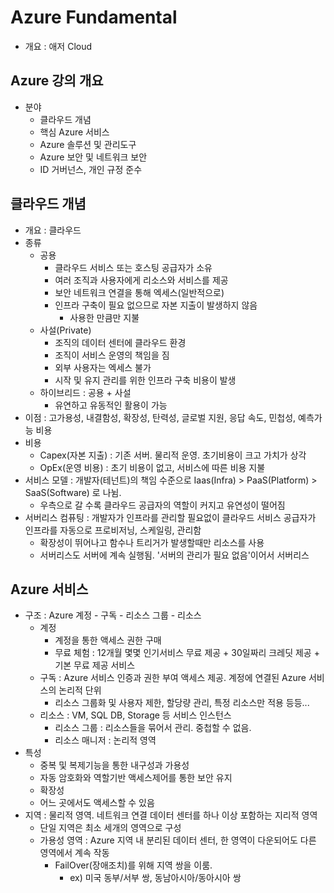 # Azure Fundamental

- 개요 : 애저 Cloud

## Azure 강의 개요

- 분야
  - 클라우드 개념
  - 핵심 Azure 서비스
  - Azure 솔루션 및 관리도구
  - Azure 보안 및 네트워크 보안
  - ID 거버넌스, 개인 규정 준수

## 클라우드 개념

- 개요 : 클라우드
- 종류
  - 공용
    - 클라우드 서비스 또는 호스팅 공급자가 소유
    - 여러 조직과 사용자에게 리소스와 서비스를 제공
    - 보안 네트워크 연결을 통해 엑세스(일반적으로)
    - 인프라 구축이 필요 없으므로 자본 지출이 발생하지 않음
      - 사용한 만큼만 지불
  - 사설(Private)
    - 조직의 데이터 센터에 클라우드 환경
    - 조직이 서비스 운영의 책임을 짐
    - 외부 사용자는 엑세스 불가
    - 시작 및 유지 관리를 위한 인프라 구축 비용이 발생
  - 하이브리드 : 공용 + 사설
    - 유연하고 유동적인 활용이 가능
- 이점 : 고가용성, 내결함성, 확장성, 탄력성, 글로벌 지원, 응답 속도, 민첩성, 예측가능 비용
- 비용
  - Capex(자본 지출) : 기존 서버. 물리적 운영. 초기비용이 크고 가치가 상각
  - OpEx(운영 비용) : 초기 비용이 없고, 서비스에 따른 비용 지불
- 서비스 모델 : 개발자(테넌트)의 책임 수준으로 Iaas(Infra) > PaaS(Platform) > SaaS(Software) 로 나뉨.
  - 우측으로 갈 수록 클라우드 공급자의 역할이 커지고 유연성이 떨어짐
- 서버리스 컴퓨팅 : 개발자가 인프라를 관리할 필요없이 클라우드 서비스 공급자가 인프라를 자동으로 프로비저닝, 스케일링, 관리함
  - 확장성이 뛰어나고 함수나 트리거가 발생할때만 리소스를 사용
  - 서버리스도 서버에 계속 실행됨. '서버의 관리가 필요 없음'이어서 서버리스

## Azure 서비스

- 구조 : Azure 계정 - 구독 - 리소스 그룹 - 리소스
  - 계정
    - 계정을 통한 액세스 권한 구매
    - 무료 체험 : 12개월 몇몇 인기서비스 무료 제공 + 30일짜리 크레딧 제공 + 기본 무료 제공 서비스
  - 구독 : Azure 서비스 인증과 권한 부여 액세스 제공. 계정에 연결된 Azure 서비스의 논리적 단위
    - 리소스 그룹화 및 사용자 제한, 할당량 관리, 특정 리소스만 적용 등등...
  - 리소스 : VM, SQL DB, Storage 등 서비스 인스턴스
    - 리소스 그룹 : 리소스들을 묶어서 관리. 중첩할 수 없음.
    - 리소스 매니저 : 논리적 영역
- 특성
  - 중복 및 복제기능을 통한 내구성과 가용성
  - 자동 암호화와 역할기반 액세스제어를 통한 보안 유지
  - 확장성
  - 어느 곳에서도 액세스할 수 있음
- 지역 : 물리적 영역. 네트워크 연결 데이터 센터를 하나 이상 포함하는 지리적 영역
  - 단일 지역은 최소 세개의 영역으로 구성
  - 가용성 영역 : Azure 지역 내 분리된 데이터 센터, 한 영역이 다운되어도 다른 영역에서 계속 작동
    - FailOver(장애조치)를 위해 지역 쌍을 이룸.
      - ex) 미국 동부/서부 쌍, 동남아시아/동아시아 쌍
